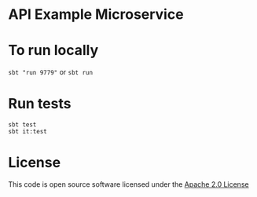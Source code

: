API Example Microservice
========================

# To run locally

`sbt "run 9779"`
or
`sbt run`
 
# Run tests
```
sbt test
sbt it:test
```

# License

This code is open source software licensed under the [Apache 2.0 License]("http://www.apache.org/licenses/LICENSE-2.0.html")
